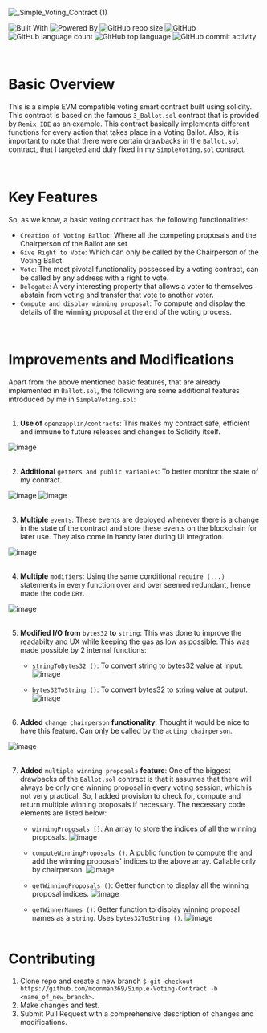 ![_Simple_Voting_Contract (1)](https://user-images.githubusercontent.com/100613640/166903388-d273b1e4-7874-4312-87a7-062d20a27e82.png)


![Built With](https://img.shields.io/badge/built%20with-SOLIDITY-blueviolet)
![Powered By](https://img.shields.io/badge/powered%20by-ETHEREUM-yellow)
![GitHub repo size](https://img.shields.io/github/repo-size/moonman369/Simple-Voting-contract)
![GitHub](https://img.shields.io/github/license/moonman369/Simple-Voting-Contract)
![GitHub language count](https://img.shields.io/github/languages/count/moonman369/Simple-Voting-Contract)
![GitHub top language](https://img.shields.io/github/languages/top/moonman369/Simple-Voting-Contract)
![GitHub commit activity](https://img.shields.io/github/commit-activity/m/moonman369/Simple-Voting-Contract)

<br>

# Basic Overview

This is a simple EVM compatible voting smart contract built using solidity. This contract is based on the famous `3_Ballot.sol` contract that is provided by  `Remix IDE` as an example.
This contract basically implements different functions for every action that takes place in a Voting Ballot. Also, it is important to note that there were certain drawbacks in the `Ballot.sol` contract, that I targeted and duly fixed in my `SimpleVoting.sol` contract.

<br>

# Key Features

So, as we know, a basic voting contract has the following functionalities:
* `Creation of Voting Ballot`: Where all the competing proposals and the Chairperson of the Ballot are set
* `Give Right to Vote`: Which can only be called by the Chairperson of the Voting Ballot.
* `Vote`: The most pivotal functionality possessed by a voting contract, can be called by any address with a right to vote.
* `Delegate`: A very interesting property that allows a voter to themselves abstain from voting and transfer that vote to another voter.
* `Compute and display winning proposal`: To compute and display the details of the winning proposal at the end of the voting process.


<br>

# Improvements and Modifications

Apart from the above mentioned basic features, that are already implemented in `Ballot.sol`, the following are some additional features introduced by me in `SimpleVoting.sol`: <br><br>
1. **Use of** `openzepplin/contracts`: This makes my contract safe, efficient and immune to future releases and changes to Solidity itself.

![image](https://user-images.githubusercontent.com/100613640/166983183-42c9a9d7-3546-4da8-b339-922384e3b9e9.png)<br><br>

2. **Additional** `getters and public variables`: To better monitor the state of my contract.

![image](https://user-images.githubusercontent.com/100613640/166983407-c6316725-963e-4677-99d4-e2f58cbf3632.png)
![image](https://user-images.githubusercontent.com/100613640/166983541-3bf810cb-5256-46c9-b365-dbfe5d9f0418.png)<br><br>

3. **Multiple** `events`: These events are deployed whenever there is a change in the state of the contract and store these events on the blockchain for later use. They also come in handy later during UI integration.   

![image](https://user-images.githubusercontent.com/100613640/166983953-6392597f-4747-48b7-8bc6-9a77347a6c80.png)<br><br>

4. **Multiple** `modifiers`: Using the same conditional `require (...)` statements in every function over and over seemed redundant, hence made the code `DRY`.

![image](https://user-images.githubusercontent.com/100613640/166987989-1d6acdc1-fa92-42ef-9325-a378c9077503.png)
<br><br>

5. **Modified I/O from** `bytes32` **to** `string`: This was done to improve the readabilty and UX while keeping the gas as low as possible. This was made possible by      2 internal functions:
    * `stringToBytes32 ()`: To convert string to bytes32 value at input.
    ![image](https://user-images.githubusercontent.com/100613640/166984784-b6ae5b2e-745a-4b69-b1d4-037cf9e4accd.png)<br>

    * `bytes32ToString ()`: To convert bytes32 to string value at output.
    ![image](https://user-images.githubusercontent.com/100613640/166984903-9c1d9d2c-a330-46c6-a0c3-19e56c835985.png)<br><br>

6. **Added** `change chairperson` **functionality**: Thought it would be nice to have this feature. Can only be called by the `acting chairperson`.

![image](https://user-images.githubusercontent.com/100613640/166985808-6fad9473-32ef-4a5d-8500-96cdad15885c.png)<br><br>

7. **Added** `multiple winning proposals` **feature**: One of the biggest drawbacks of the `Ballot.sol` contract is that it assumes that there will always be only one winning proposal in every voting session, which is not very practical. So, I added provision to check for, compute and return multiple winning proposals if necessary. The necessary code elements are listed below:
    * `winningProposals []`: An array to store the indices of all the winning proposals.
    ![image](https://user-images.githubusercontent.com/100613640/166986142-b2848b1a-790e-4f56-aff1-0de20ec183e1.png)<br>

    * `computeWinningProposals ()`: A public function to compute the and add the winning proposals' indices to the above array. Callable only by chairperson.
    ![image](https://user-images.githubusercontent.com/100613640/166986536-63656cbf-48cd-4740-8e5e-976cb44ae1c1.png)<br>

    * `getWinningProposals ()`: Getter function to display all the winning proposal indices.
    ![image](https://user-images.githubusercontent.com/100613640/166986903-8033bfc9-d449-41f8-bb91-609c4d801945.png)<br>

    * `getWinnerNames ()`: Getter function to display winning proposal names as a `string`. Uses `bytes32ToString ()`.
    ![image](https://user-images.githubusercontent.com/100613640/167020502-d8e703fb-2712-45c2-8b6b-c0fb8c00041d.png)<br><br>

# Contributing
1. Clone repo and create a new branch `$ git checkout https://github.com/moonman369/Simple-Voting-Contract -b <name_of_new_branch>`.
2. Make changes and test.
3. Submit Pull Request with a comprehensive description of changes and modifications.
